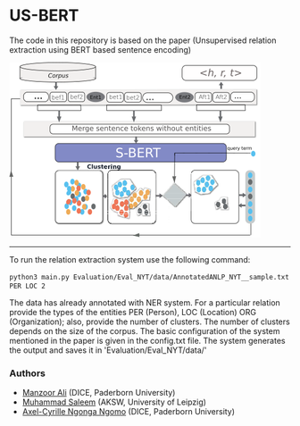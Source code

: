 # US-BERT
The code in this repository is based on the paper (Unsupervised relation extraction using BERT based sentence encoding)


![](Evaluation/Eval_APW/data/sysnewwas.png)
<hr/>

To run the relation extraction system use the following command:

```
python3 main.py Evaluation/Eval_NYT/data/AnnotatedANLP_NYT__sample.txt  PER LOC 2
```

The data has already annotated with NER system. For a particular relation provide the types of the entities PER (Person), LOC (Location) ORG (Organization); also, provide the number of clusters. The number of clusters depends on the size of the corpus.
The basic configuration of the system mentioned in the paper is given in the config.txt file.
The system generates the output and saves it in 'Evaluation/Eval_NYT/data/'



### Authors 
* [Manzoor Ali](https://dice-research.org/ManzoorAli) (DICE, Paderborn University)
* [Muhammad Saleem](https://sites.google.com/site/saleemsweb/) (AKSW, University of Leipzig)
* [Axel-Cyrille Ngonga Ngomo](https://dice-research.org/AxelCyrilleNgongaNgomo) (DICE, Paderborn University)



